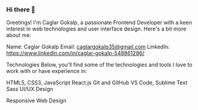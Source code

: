 ### Hi there 👋


Greetings! I'm Caglar Gokalp, a passionate Frontend Developer with a keen interest in web technologies and user interface design. Here's a bit more about me:

Name: Caglar Gokalp
Email: caglargokalp35@gmail.com
LinkedIn: https://www.linkedin.com/in/caglar-gokalp-548861286/


Technologies
Below, you'll find some of the technologies and tools I love to work with or have experience in:

HTML5, CSS3, JavaScript
React.js
Git and GitHub
VS Code, Sublime Text
Sass UI/UX Design

Responsive Web Design
